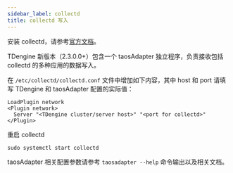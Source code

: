 ```yaml
---
sidebar_label: collectd
title: collectd 写入
---
```


安装 collectd，请参考[官方文档](https://collectd.org/download.shtml)。

TDengine 新版本（2.3.0.0+）包含一个 taosAdapter 独立程序，负责接收包括 collectd 的多种应用的数据写入。

在 `/etc/collectd/collectd.conf` 文件中增加如下内容，其中 host 和 port 请填写 TDengine 和 taosAdapter 配置的实际值：

```
LoadPlugin network
<Plugin network>
  Server "<TDengine cluster/server host>" "<port for collectd>"
</Plugin>
```

重启 collectd

```
sudo systemctl start collectd
```

taosAdapter 相关配置参数请参考 `taosadapter --help` 命令输出以及相关文档。
